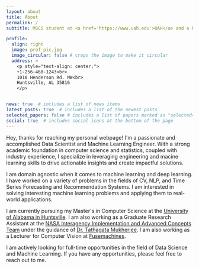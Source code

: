 ```yaml
---
layout: about
title: About
permalink: /
subtitle: MSCS student at <a href='https://www.uah.edu'>UAH</a> and a Machine Learning Engineer.

profile:
  align: right
  image: prof_pic.jpg
  image_circular: false # crops the image to make it circular
  address: >
    <p style="text-align: center;">
    +1-256-468-1243<br>
    1010 Henderson Rd. NW<br>
    Huntsville, AL 35816
    </p>


news: true  # includes a list of news items
latest_posts: true  # includes a list of the newest posts
selected_papers: false # includes a list of papers marked as "selected={true}"
social: true  # includes social icons at the bottom of the page
---
```


Hey, thanks for reaching my personal webpage! I'm a passionate and accomplished Data Scientist and Machine Learning Engineer. With a strong academic foundation in computer science and statistics, coupled with industry experience, I specialize in leveraging engineering and macine learning skills to drive actionable insights and create impactful solutions.

I am domain agnostic when it comes to machine learning and deep learning. I have worked on a variety of problems in the fields of CV, NLP, and Time Series Forecasting and Recommendation Systems. I am interested in solving interesting machine learning problems and applying them to real-world applications.

I am currently pursuing my Master's in Computer Science at the [University of Alabama in Huntsville](https://www.uah.edu). I am also working as a Graduate Research Assistant at the [NASA Interagency Implementation and Advanced Concepts Team](https://impact.earthdata.nasa.gov) under the guidance of [Dr. Tathagata Mukherjee](https://www.uah.edu/science/faculty-staff/tathagata-mukherjee). I am also working as a Lecturer for Computer Vision at [Fusemachines](https://fusemachines.com).

I am actively looking for full-time opportunities in the field of Data Science and Machine Learning. If you have any opportunities, please feel free to reach out to me.
